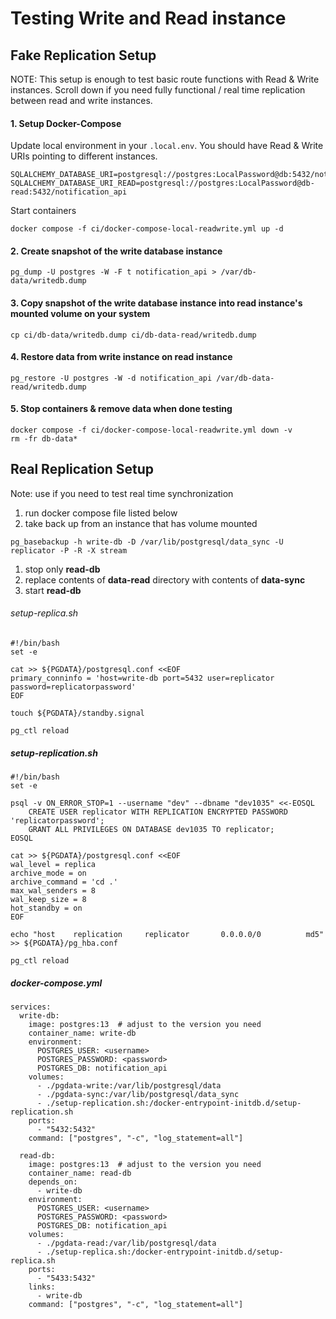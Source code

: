 # Testing Write and Read instance

## Fake Replication Setup
NOTE: This setup is enough to test basic route functions with Read & Write instances. Scroll down if you need fully functional / real time replication between read and write instances.
#### 1. Setup Docker-Compose
Update local environment in your `.local.env`. You should have Read & Write URIs pointing to different instances.
```
SQLALCHEMY_DATABASE_URI=postgresql://postgres:LocalPassword@db:5432/notification_api
SQLALCHEMY_DATABASE_URI_READ=postgresql://postgres:LocalPassword@db-read:5432/notification_api
```
Start containers
```
docker compose -f ci/docker-compose-local-readwrite.yml up -d
```

#### 2. Create snapshot of the write database instance
```
pg_dump -U postgres -W -F t notification_api > /var/db-data/writedb.dump
```

#### 3. Copy snapshot of the write database instance into read instance's mounted volume on your system
```
cp ci/db-data/writedb.dump ci/db-data-read/writedb.dump
```

#### 4. Restore data from write instance on read instance
```
pg_restore -U postgres -W -d notification_api /var/db-data-read/writedb.dump
```

#### 5. Stop containers & remove data when done testing
```
docker compose -f ci/docker-compose-local-readwrite.yml down -v
rm -fr db-data*
```

## Real Replication Setup
Note: use if you need to test real time synchronization
1. run docker compose file listed below
2. take back up from an instance that has volume mounted
```
pg_basebackup -h write-db -D /var/lib/postgresql/data_sync -U replicator -P -R -X stream
```
1. stop only **read-db**
2. replace contents of **data-read** directory with contents of **data-sync**
3. start **read-db**
###### setup-replica.sh
```
#!/bin/bash
set -e

cat >> ${PGDATA}/postgresql.conf <<EOF
primary_conninfo = 'host=write-db port=5432 user=replicator password=replicatorpassword'
EOF

touch ${PGDATA}/standby.signal

pg_ctl reload
```
##### setup-replication.sh
```
#!/bin/bash
set -e

psql -v ON_ERROR_STOP=1 --username "dev" --dbname "dev1035" <<-EOSQL
    CREATE USER replicator WITH REPLICATION ENCRYPTED PASSWORD 'replicatorpassword';
    GRANT ALL PRIVILEGES ON DATABASE dev1035 TO replicator;
EOSQL

cat >> ${PGDATA}/postgresql.conf <<EOF
wal_level = replica
archive_mode = on
archive_command = 'cd .'
max_wal_senders = 8
wal_keep_size = 8
hot_standby = on
EOF

echo "host    replication     replicator       0.0.0.0/0          md5" >> ${PGDATA}/pg_hba.conf

pg_ctl reload
```

##### docker-compose.yml
```
services:
  write-db:
    image: postgres:13  # adjust to the version you need
    container_name: write-db
    environment:
      POSTGRES_USER: <username>
      POSTGRES_PASSWORD: <password>
      POSTGRES_DB: notification_api
    volumes:
      - ./pgdata-write:/var/lib/postgresql/data
      - ./pgdata-sync:/var/lib/postgresql/data_sync
      - ./setup-replication.sh:/docker-entrypoint-initdb.d/setup-replication.sh
    ports:
      - "5432:5432"
    command: ["postgres", "-c", "log_statement=all"]

  read-db:
    image: postgres:13  # adjust to the version you need
    container_name: read-db
    depends_on:
      - write-db
    environment:
      POSTGRES_USER: <username>
      POSTGRES_PASSWORD: <password>
      POSTGRES_DB: notification_api
    volumes:
      - ./pgdata-read:/var/lib/postgresql/data
      - ./setup-replica.sh:/docker-entrypoint-initdb.d/setup-replica.sh
    ports:
      - "5433:5432"
    links:
      - write-db
    command: ["postgres", "-c", "log_statement=all"]
```